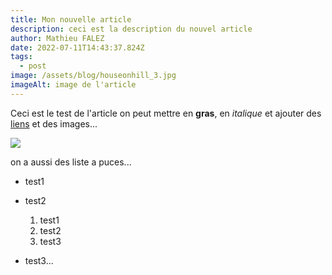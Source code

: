 ```yaml
---
title: Mon nouvelle article
description: ceci est la description du nouvel article
author: Mathieu FALEZ
date: 2022-07-11T14:43:37.824Z
tags:
  - post
image: /assets/blog/houseonhill_3.jpg
imageAlt: image de l'article
---
```

Ceci est le test de l'article on peut mettre en **gras**, en *italique* et ajouter des [liens](https://www.google.com) et des images...

![](/assets/blog/thumbnails_2x2_92.1.jpg)

on a aussi des liste a puces...

* test1
* test2

  1. test1
  2. test2
  3. test3
* test3...